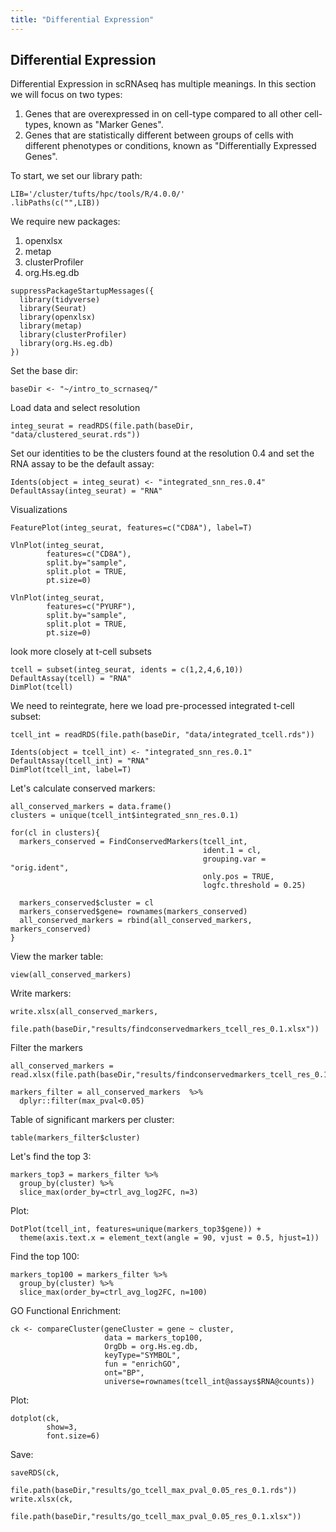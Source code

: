 ```yaml
---
title: "Differential Expression"
---
```


## Differential Expression 
Differential Expression in scRNAseq has multiple meanings. In this section we will focus on two types:
1) Genes that are overexpressed in on cell-type compared to all other cell-types, known as "Marker Genes".
2) Genes that are statistically different between groups of cells with different phenotypes or conditions, known as "Differentially Expressed Genes". 

To start, we set our library path:
```{r}
LIB='/cluster/tufts/hpc/tools/R/4.0.0/'
.libPaths(c("",LIB))
```

We require new packages:
1) openxlsx
2) metap
3) clusterProfiler
4) org.Hs.eg.db

```{r}
suppressPackageStartupMessages({
  library(tidyverse)
  library(Seurat)
  library(openxlsx)
  library(metap)
  library(clusterProfiler)
  library(org.Hs.eg.db)
})
```

Set the base dir:
```{r}
baseDir <- "~/intro_to_scrnaseq/"
```

Load data and select resolution
```{r}
integ_seurat = readRDS(file.path(baseDir, "data/clustered_seurat.rds"))
```

Set our identities to be the clusters found at the resolution 0.4 and set the RNA assay to be the default assay:
```{r}
Idents(object = integ_seurat) <- "integrated_snn_res.0.4"
DefaultAssay(integ_seurat) = "RNA"
```

Visualizations 
```{r}
FeaturePlot(integ_seurat, features=c("CD8A"), label=T)

VlnPlot(integ_seurat, 
        features=c("CD8A"),
        split.by="sample",
        split.plot = TRUE, 
        pt.size=0)

VlnPlot(integ_seurat, 
        features=c("PYURF"),
        split.by="sample",
        split.plot = TRUE, 
        pt.size=0)
```
look more closely at t-cell subsets

```{r}
tcell = subset(integ_seurat, idents = c(1,2,4,6,10))
DefaultAssay(tcell) = "RNA"
DimPlot(tcell)
```

We need to reintegrate, here we load pre-processed integrated t-cell subset:

```{r}
tcell_int = readRDS(file.path(baseDir, "data/integrated_tcell.rds"))
```

```{r}
Idents(object = tcell_int) <- "integrated_snn_res.0.1"
DefaultAssay(tcell_int) = "RNA"
DimPlot(tcell_int, label=T)
```

Let's calculate conserved markers:
```{r}
all_conserved_markers = data.frame()
clusters = unique(tcell_int$integrated_snn_res.0.1)

for(cl in clusters){
  markers_conserved = FindConservedMarkers(tcell_int,
                                           ident.1 = cl,
                                           grouping.var = "orig.ident",
                                           only.pos = TRUE,
                                           logfc.threshold = 0.25)
  
  markers_conserved$cluster = cl
  markers_conserved$gene= rownames(markers_conserved)
  all_conserved_markers = rbind(all_conserved_markers, markers_conserved)
}
```

View the marker table:
```{r} 
view(all_conserved_markers)
```


Write markers:
```{r}
write.xlsx(all_conserved_markers, 
            file.path(baseDir,"results/findconservedmarkers_tcell_res_0.1.xlsx"))
```

Filter the markers
```{r}
all_conserved_markers = read.xlsx(file.path(baseDir,"results/findconservedmarkers_tcell_res_0.1.xlsx"))

markers_filter = all_conserved_markers  %>%
  dplyr::filter(max_pval<0.05)
```

Table of significant markers per cluster:
```{r}
table(markers_filter$cluster)
```

Let's find the top 3:
```{r}
markers_top3 = markers_filter %>%
  group_by(cluster) %>%
  slice_max(order_by=ctrl_avg_log2FC, n=3)

```

Plot:
```{r}
DotPlot(tcell_int, features=unique(markers_top3$gene)) + 
  theme(axis.text.x = element_text(angle = 90, vjust = 0.5, hjust=1))
```
Find the top 100:
```{r}
markers_top100 = markers_filter %>%
  group_by(cluster) %>%
  slice_max(order_by=ctrl_avg_log2FC, n=100)
```

GO Functional Enrichment:
```{r}
ck <- compareCluster(geneCluster = gene ~ cluster,
                     data = markers_top100,
                     OrgDb = org.Hs.eg.db,
                     keyType="SYMBOL",
                     fun = "enrichGO",
                     ont="BP",
                     universe=rownames(tcell_int@assays$RNA@counts))
```

Plot:
```{r}
dotplot(ck, 
        show=3,
        font.size=6)
```

Save:
```{r}
saveRDS(ck, 
        file.path(baseDir,"results/go_tcell_max_pval_0.05_res_0.1.rds"))
write.xlsx(ck, 
           file.path(baseDir,"results/go_tcell_max_pval_0.05_res_0.1.xlsx"))
```